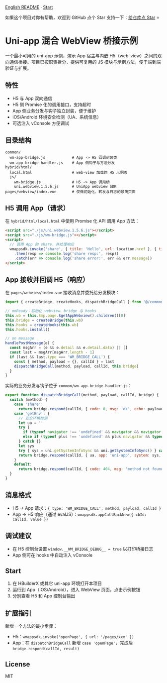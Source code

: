 [English README](README.md) · [Start](#start)

如果这个项目对你有帮助，欢迎到 GitHub 点个 Star 支持一下：[给仓库点 Star](https://github.com/wangmiaozero/uni-app-app-WMBridge) ⭐️

Uni-app 混合 WebView 桥接示例
==============================

一个最小可用的 uni-app 示例，演示 App 宿主与内嵌 H5（web-view）之间的双向通信桥接。项目已按职责拆分，提供可复用的 JS 模块与示例方法，便于端到端验证与扩展。

特性
----
- H5 与 App 双向通信
- H5 侧 Promise 化的调用接口，支持超时
- App 侧业务分发与钩子独立封装，便于维护
- iOS/Android 环境安全检测（UA、系统信息）
- 可选注入 vConsole 方便调试

目录结构
--------
```
common/
  wm-app-bridge.js            # App -> H5 回调封装类
  wm-app-bridge-handler.js    # App 侧钩子与方法分发
hybrid/html/
  local.html                  # web-view 加载的 H5 示例页
  js/
    wm-bridge.js              # H5 -> App 调用桥
    uni.webview.1.5.6.js      # UniApp webview SDK
pages/webview/index.vue       # 仅做初始化、转发与日志的最简页面
```

H5 调用 App（请求）
-------------------
在 `hybrid/html/local.html` 中使用 Promise 化 API 调用 App 方法：
```html
<script src="./js/uni.webview.1.5.6.js"></script>
<script src="./js/wm-bridge.js"></script>
<script>
  // 调用 App 的 share，并处理响应
  wmappsdk.invoke('share', { title: 'Hello', url: location.href }, { timeout: 6000 })
    .then(resp => console.log('share resp:', resp))
    .catch(err => console.log('share error:', err && err.message))
</script>
```

App 接收并回调 H5（响应）
--------------------------
在 `pages/webview/index.vue` 接收消息并委托给分发模块：
```js
import { createBridge, createHooks, dispatchBridgeCall } from '@/common/wm-app-bridge-handler.js'

// onReady：初始化 webview、bridge 与 hooks
this.wb = this.$mp.page.$getAppWebview().children()[0]
this.bridge = createBridge(this.wb)
this.hooks = createHooks(this.wb)
this.hooks.install()

// on message
handlePostMessage(e) {
  const msgArr = (e && e.detail && e.detail.data) || []
  const last = msgArr[msgArr.length - 1]
  if (last && last.type === 'WM_BRIDGE_CALL') {
    const { method, payload = {}, callId } = last
    dispatchBridgeCall(method, payload, callId, this.bridge)
  }
}
```

实际的业务分发与钩子位于 `common/wm-app-bridge-handler.js`：
```js
export function dispatchBridgeCall(method, payload, callId, bridge) {
  switch (method) {
    case 'share':
      return bridge.respond(callId, { code: 0, msg: 'ok', echo: payload })
    case 'getEnv': {
      // 安全环境检测
      let ua = ''
      try {
        if (typeof navigator !== 'undefined' && navigator && navigator.userAgent) ua = navigator.userAgent
        else if (typeof plus !== 'undefined' && plus.navigator && typeof plus.navigator.getUserAgent === 'function') ua = plus.navigator.getUserAgent()
      } catch {}
      let sys
      try { sys = uni.getSystemInfoSync && uni.getSystemInfoSync() } catch {}
      return bridge.respond(callId, { ua, app: 'uni-app', system: sys, plus: typeof plus !== 'undefined' })
    }
    default:
      return bridge.respond(callId, { code: 404, msg: 'method not found' })
  }
}
```

消息格式
--------
- H5 → App 请求：`{ type: 'WM_BRIDGE_CALL', method, payload, callId }`
- App → H5 响应（通过 evalJS）：`wmappsdk.appCallBackNew({ cbId: callId, value })`

调试建议
--------
- 在 H5 控制台设置 `window.__WM_BRIDGE_DEBUG__ = true` 以打印桥接日志
- App 侧可在 hooks 中自动注入 vConsole

Start
-----
1. 在 HBuilderX 或其它 uni-app 环境打开本项目
2. 运行到 App（iOS/Android），进入 WebView 页面，点击示例按钮
3. 分别查看 H5 和 App 控制台输出

扩展指引
--------
新增一个方法的最小步骤：
- H5：`wmappsdk.invoke('openPage', { url: '/pages/xxx' })`
- App：在 `dispatchBridgeCall` 新增 `case 'openPage'`，完成后 `bridge.respond(callId, result)`

License
-------
MIT


